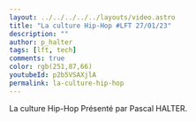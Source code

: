 ```yaml
---
layout: ../../../../../layouts/video.astro
title: "La culture Hip-Hop #LFT 27/01/23"
description: ""
author: p_halter
tags: [lft, tech]
comments: true
color: rgb(251,87,66)
youtubeId: p2b5VSAXjlA
permalink: la-culture-hip-hop
---
```


La culture Hip-Hop
Présenté par Pascal HALTER.
